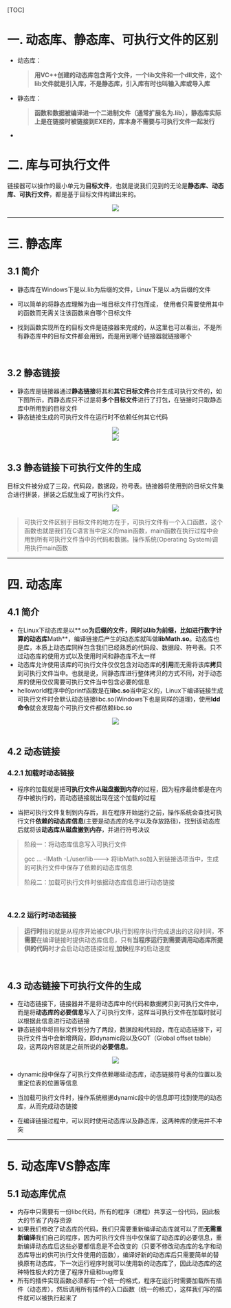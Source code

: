 [TOC]

# 一. 动态库、静态库、可执行文件的区别

- 动态库：

  > **用VC++创建的动态库包含两个文件，一个lib文件和一个dll文件，这个lib文件就是引入库，不是静态库，引入库有时也叫输入库或导入库**

- 静态库：

  > **函数和数据被编译进一个二进制文件（通常扩展名为.lib），静态库实际上是在链接时被链接到EXE的，库本身不需要与可执行文件一起发行**

- 

# 二. 库与可执行文件

链接器可以操作的最小单元为**目标文件**，也就是说我们见到的无论是**静态库、动态库、可执行文件**，都是基于目标文件构建出来的。

<div align="center">
	<img src="https://segmentfault.com/img/bVbg264?w=297&h=249" />
</div>

---

# 三. 静态库

## 3.1 简介

* 静态库在Windows下是以.lib为后缀的文件，Linux下是以.a为后缀的文件

* 可以简单的将静态库理解为由一堆目标文件打包而成， 使用者只需要使用其中的函数而无需关注该函数来自哪个目标文件
* 找到函数实现所在的目标文件是链接器来完成的，从这里也可以看出，不是所有静态库中的目标文件都会用到，而是用到哪个链接器就链接哪个

<br>

## 3.2 静态链接

* 静态库是链接器通过**静态链接**将其和**其它目标文件**合并生成可执行文件的，如下图所示，而静态库只不过是将**多个目标文件**进行了打包，在链接时只取静态库中所用到的目标文件
* 静态链接生成的可执行文件在运行时不依赖任何其它代码

<div align="center">
	<img src="https://segmentfault.com/img/bVbg27a?w=311&h=248" />
</div>

<div align="center">
	<img src="https://segmentfault.com/img/bVbg27g?w=485&h=364" />
</div>

<br>

## 3.3 静态链接下可执行文件的生成

目标文件被分成了三段，代码段，数据段，符号表。链接器将使用到的目标文件集合进行拼装，拼装之后就生成了可执行文件。

<div align="center">
	<img src="https://segmentfault.com/img/bVbg4Uu?w=291&h=467" />
</div>

> 可执行文件区别于目标文件的地方在于，可执行文件有一个入口函数，这个函数也就是我们在C语言当中定义的main函数，main函数在执行过程中会用到所有可执行文件当中的代码和数据。操作系统(Operating System)调用执行main函数
---

# 四. 动态库

## 4.1 简介

* 在Linux下动态库是以**.so**为后缀的文件，同时以lib为前缀，比如进行数字计算的动态库**Math**，编译链接后产生的动态库就叫做**libMath.so**。动态库也是库，本质上动态库同样包含我们已经熟悉的代码段、数据段、符号表。只不过动态库的使用方式以及使用时间和静态库不太一样
* 动态库允许使用该库的可执行文件仅仅包含对动态库的**引用**而无需将该库**拷贝**到可执行文件当中。也就是说，同静态库进行整体拷贝的方式不同，对于动态库的使用仅仅需要可执行文件当中包含必要的信息
* helloworld程序中的printf函数是在**libc.so**当中定义的，Linux下编译链接生成可执行文件时会默认动态链接libc.so(Windows下也是同样的道理)，使用**ldd命令**就会发现每个可执行文件都依赖libc.so

<div align="center">
	<img src="https://segmentfault.com/img/bVbg4TD?w=393&h=258" />
</div>

<br>

## 4.2 动态链接

### 4.2.1 加载时动态链接

* 程序的加载就是把**可执行文件从磁盘搬到内存**的过程，因为程序最终都是在内存中被执行的，而动态链接就出现在这个加载的过程

* 当把可执行文件复制到内存后，且在程序开始运行之前，操作系统会查找可执行文件**依赖的动态库信息**(主要是动态库的名字以及存放路径)，找到该动态库后就将该**动态库从磁盘搬到内存**，并进行符号决议

> 阶段一：将动态库信息写入可执行文件
>
> gcc ... -lMath -L/user/lib---> 将libMath.so加入到链接选项当中，生成的可执行文件中保存了依赖的动态库信息
>
> 阶段二：加载可执行文件时依据动态库信息进行动态链接

<br>

### 4.2.2 运行时动态链接

>  **运行时**指的就是从程序开始被CPU执行到程序执行完成退出的这段时间，**不需要**在编译链接时提供动态库信息，只有**当程序运行到需要调用动态库所提供的代码**时才会启动动态链接过程,**加快**程序的启动速度

<br>

## 4.3 动态链接下可执行文件的生成

* 在动态链接下，链接器并不是将动态库中的代码和数据拷贝到可执行文件中，而是将**动态库的必要信息**写入了可执行文件，这样当可执行文件在加载时就可以根据此信息进行动态链接
* 静态链接中将目标文件划分为了两段，数据段和代码段，而在动态链接下，可执行文件当中会新增两段，即dynamic段以及GOT（Global offset table）段，这两段内容就是之前所说的**必要信息**。

<div align="center">
	<img src="https://segmentfault.com/img/bVbg3Mb?w=92&h=226" />
</div>



* dynamic段中保存了可执行文件依赖哪些动态库，动态链接符号表的位置以及重定位表的位置等信息

* 当加载可执行文件时，操作系统根据dynamic段中的信息即可找到使用的动态库，从而完成动态链接
* 在编译链接过程中，可以同时使用动态库以及静态库，这两种库的使用并不冲突

---

# 5. 动态库VS静态库

## 5.1 动态库优点

* 内存中只需要有一份libc代码，所有的程序（进程）共享这一份代码，因此极大的节省了内存资源
* 如果我们修改了动态库的代码，我们只需要重新编译动态库就可以了而**无需重新编译**我们自己的程序，因为可执行文件当中仅保留了动态库的必要信息，重新编译动态库后这些必要都信息是不会改变的（只要不修改动态库的名字和动态库导出的供可执行文件使用的函数），编译好新的动态库后只需要简单的替换原有动态库，下一次运行程序时就可以使用新的动态库了，因此动态库的这种特性极大的方便了程序升级和bug修复
* 所有的插件实现函数必须都有一个统一的格式，程序在运行时需要加载所有插件（动态库），然后调用所有插件的入口函数（统一的格式），这样我们写的插件就可以被执行起来了















